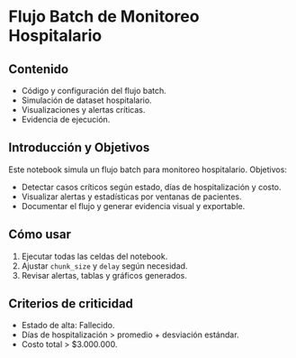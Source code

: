 # Flujo Batch de Monitoreo Hospitalario

## Contenido
- Código y configuración del flujo batch.
- Simulación de dataset hospitalario.
- Visualizaciones y alertas críticas.
- Evidencia de ejecución.

## Introducción y Objetivos
Este notebook simula un flujo batch para monitoreo hospitalario.
Objetivos:
- Detectar casos críticos según estado, días de hospitalización y costo.
- Visualizar alertas y estadísticas por ventanas de pacientes.
- Documentar el flujo y generar evidencia visual y exportable.

## Cómo usar
1. Ejecutar todas las celdas del notebook.
2. Ajustar `chunk_size` y `delay` según necesidad.
3. Revisar alertas, tablas y gráficos generados.

## Criterios de criticidad
- Estado de alta: Fallecido.
- Días de hospitalización > promedio + desviación estándar.
- Costo total > $3.000.000.
